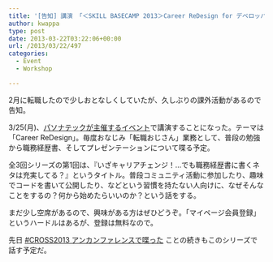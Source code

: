 ```yaml
---
title: '[告知] 講演 「＜SKILL BASECAMP 2013＞Career ReDesign for デベロッパ」'
author: kwappa
type: post
date: 2013-03-22T03:22:06+00:00
url: /2013/03/22/497
categories:
  - Event
  - Workshop

---
```

2月に転職したので少しおとなしくしていたが、久しぶりの課外活動があるので告知。

3/25(月)、<a href="http://www.pasonatech.co.jp/event/index.jsp?no=3853" target="_blank">パソナテックが主催するイベント</a>で講演することになった。テーマは「Career ReDesign」。毎度おなじみ「転職おじさん」業務として、普段の勉強から職務経歴書、そしてプレゼンテーションについて喋る予定。

全3回シリーズの第1回は、『いざキャリアチェンジ！…でも職務経歴書に書くネタは充実してる？』というタイトル。普段コミュニティ活動に参加したり、趣味でコードを書いて公開したり、などという習慣を持たない人向けに、なぜそんなことをするの？何から始めたらいいのか？という話をする。

まだ少し空席があるので、興味がある方はぜひどうぞ。「マイページ会員登録」というハードルはあるが、登録は無料なので。

先日 <a href="http://randd.kwappa.net/2013/01/19/491" target="_blank">#CROSS2013 アンカンファレンスで喋った</a> ことの続きもこのシリーズで話す予定だ。

